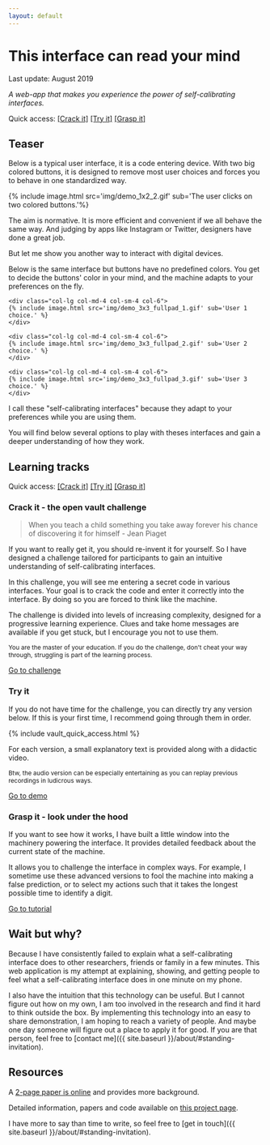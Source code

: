 ```yaml
---
layout: default
---
```


# This interface can read your mind

Last update: August 2019

*A web-app that makes you experience the power of self-calibrating interfaces.*

Quick access: [[Crack it]](challenge) [[Try it]](demo) [[Grasp it]](tuto)

## Teaser

Below is a typical user interface, it is a code entering device. With two big colored buttons, it is designed to remove most user choices and forces you to behave in one standardized way.

<div class="container">
  <div class="row align-items-center justify-content-center">
    <div class="col-lg-4 col-md-6 col-sm-8 col-12">
    {% include image.html src='img/demo_1x2_2.gif' sub='The user clicks on two colored buttons.'%}
    </div>
  </div>
</div>

The aim is normative. It is more efficient and convenient if we all behave the same way. And judging by apps like Instagram or Twitter, designers have done a great job.

But let me show you another way to interact with digital devices.

Below is the same interface but buttons have no predefined colors. You get to decide the buttons' color in your mind, and the machine adapts to your preferences on the fly.

<div class="container">
  <div class="row align-items-center justify-content-center">

    <div class="col-lg col-md-4 col-sm-4 col-6">
    {% include image.html src='img/demo_3x3_fullpad_1.gif' sub='User 1 choice.' %}
    </div>

    <div class="col-lg col-md-4 col-sm-4 col-6">
    {% include image.html src='img/demo_3x3_fullpad_2.gif' sub='User 2 choice.' %}
    </div>

    <div class="col-lg col-md-4 col-sm-4 col-6">
    {% include image.html src='img/demo_3x3_fullpad_3.gif' sub='User 3 choice.' %}
    </div>

  </div>
</div>

I call these "self-calibrating interfaces" because they adapt to your preferences while you are using them.

You will find below several options to play with theses interfaces and gain a deeper understanding of how they work.

## Learning tracks

Quick access: [[Crack it]](challenge) [[Try it]](demo) [[Grasp it]](tuto)

### Crack it - the open vault challenge

> When you teach a child something you take away forever his chance of discovering it for himself - Jean Piaget

If you want to really get it, you should re-invent it for yourself. So I have designed a challenge tailored for participants to gain an intuitive understanding of self-calibrating interfaces.

In this challenge, you will see me entering a secret code in various interfaces. Your goal is to crack the code and enter it correctly into the interface. By doing so you are forced to think like the machine.

The challenge is divided into levels of increasing complexity, designed for a progressive learning experience. Clues and take home messages are available if you get stuck, but I encourage you not to use them.

<p style="font-size: 0.75rem;">You are the master of your education. If you do the challenge, don't cheat your way through, struggling is part of the learning process.</p>

<a href="challenge" class="btn btn-light btn-lg active" role="button" aria-pressed="true">Go to challenge</a>


### Try it

If you do not have time for the challenge, you can directly try any version below. If this is your first time, I recommend going through them in order.

{% include vault_quick_access.html %}

For each version, a small explanatory text is provided along with a didactic video.

<p style="font-size: 0.75rem;">Btw, the audio version can be especially entertaining as you can replay previous recordings in ludicrous ways.</p>

<a href="demo" class="btn btn-light btn-lg active" role="button" aria-pressed="true">Go to demo</a>

### Grasp it - look under the hood

If you want to see how it works, I have built a little window into the machinery powering the interface. It provides detailed feedback about the current state of the machine.


It allows you to challenge the interface in complex ways. For example, I sometime use these advanced versions to fool the machine into making a false prediction, or to select my actions such that it takes the longest possible time to identify a digit.

<a href="tuto" class="btn btn-light btn-lg active" role="button" aria-pressed="true">Go to tutorial</a>


## Wait but why?

Because I have consistently failed to explain what a self-calibrating interface does to other researchers, friends or family in a few minutes. This web application is my attempt at explaining, showing, and getting people to feel what a self-calibrating interface does in one minute on my phone.

I also have the intuition that this technology can be useful. But I cannot figure out how on my own, I am too involved in the research and find it hard to think outside the box. By implementing this technology into an easy to share demonstration, I am hoping to reach a variety of people. And maybe one day someone will figure out a place to apply it for good. If you are that person, feel free to [contact me]({{ site.baseurl }}/about/#standing-invitation).

## Resources

A [2-page paper is online](https://arxiv.org/abs/1906.02485) and provides more background.

Detailed information, papers and code available on [this project page](../projects/thesis).

I have more to say than time to write, so feel free to [get in touch]({{ site.baseurl }}/about/#standing-invitation).
